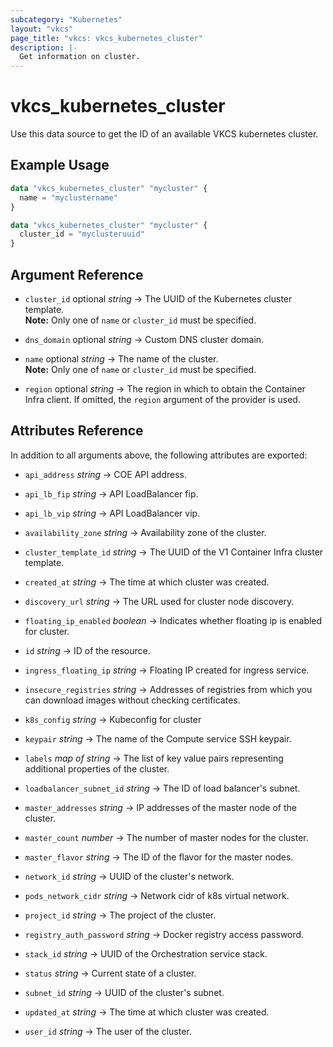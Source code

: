 ```yaml
---
subcategory: "Kubernetes"
layout: "vkcs"
page_title: "vkcs: vkcs_kubernetes_cluster"
description: |-
  Get information on cluster.
---
```


# vkcs_kubernetes_cluster

Use this data source to get the ID of an available VKCS kubernetes cluster.

## Example Usage

```terraform
data "vkcs_kubernetes_cluster" "mycluster" {
  name = "myclustername"
}
```
```terraform
data "vkcs_kubernetes_cluster" "mycluster" {
  cluster_id = "myclusteruuid"
}
```
## Argument Reference
- `cluster_id` optional *string* &rarr;  The UUID of the Kubernetes cluster template. <br>**Note:** Only one of `name` or `cluster_id` must be specified.

- `dns_domain` optional *string* &rarr;  Custom DNS cluster domain.

- `name` optional *string* &rarr;  The name of the cluster. <br>**Note:** Only one of `name` or `cluster_id` must be specified.

- `region` optional *string* &rarr;  The region in which to obtain the Container Infra client. If omitted, the `region` argument of the provider is used.


## Attributes Reference
In addition to all arguments above, the following attributes are exported:
- `api_address` *string* &rarr;  COE API address.

- `api_lb_fip` *string* &rarr;  API LoadBalancer fip.

- `api_lb_vip` *string* &rarr;  API LoadBalancer vip.

- `availability_zone` *string* &rarr;  Availability zone of the cluster.

- `cluster_template_id` *string* &rarr;  The UUID of the V1 Container Infra cluster template.

- `created_at` *string* &rarr;  The time at which cluster was created.

- `discovery_url` *string* &rarr;  The URL used for cluster node discovery.

- `floating_ip_enabled` *boolean* &rarr;  Indicates whether floating ip is enabled for cluster.

- `id` *string* &rarr;  ID of the resource.

- `ingress_floating_ip` *string* &rarr;  Floating IP created for ingress service.

- `insecure_registries` *string* &rarr;  Addresses of registries from which you can download images without checking certificates.

- `k8s_config` *string* &rarr;  Kubeconfig for cluster

- `keypair` *string* &rarr;  The name of the Compute service SSH keypair.

- `labels` *map of* *string* &rarr;  The list of key value pairs representing additional properties of the cluster.

- `loadbalancer_subnet_id` *string* &rarr;  The ID of load balancer's subnet.

- `master_addresses` *string* &rarr;  IP addresses of the master node of the cluster.

- `master_count` *number* &rarr;  The number of master nodes for the cluster.

- `master_flavor` *string* &rarr;  The ID of the flavor for the master nodes.

- `network_id` *string* &rarr;  UUID of the cluster's network.

- `pods_network_cidr` *string* &rarr;  Network cidr of k8s virtual network.

- `project_id` *string* &rarr;  The project of the cluster.

- `registry_auth_password` *string* &rarr;  Docker registry access password.

- `stack_id` *string* &rarr;  UUID of the Orchestration service stack.

- `status` *string* &rarr;  Current state of a cluster.

- `subnet_id` *string* &rarr;  UUID of the cluster's subnet.

- `updated_at` *string* &rarr;  The time at which cluster was created.

- `user_id` *string* &rarr;  The user of the cluster.



